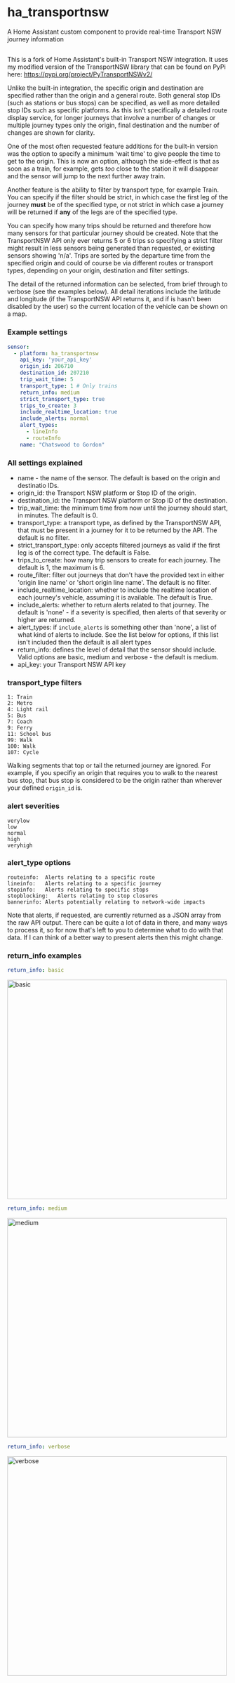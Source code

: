# ha_transportnsw
A Home Assistant custom component to provide real-time Transport NSW journey information

##
This is a fork of Home Assistant's built-in Transport NSW integration.  It uses my modified version of the TransportNSW library that can be found on PyPi here: https://pypi.org/project/PyTransportNSWv2/

Unlike the built-in integration, the specific origin and destination are specified rather than the origin and a general route.  Both general stop IDs (such as stations or bus stops) can be specified, as well as more detailed stop IDs such as specific platforms.  As this isn't specifically a detailed route display service, for longer journeys that involve a number of changes or multiple journey types only the origin, final destination and the number of changes are shown for clarity.
 
One of the most often requested feature additions for the built-in version was the option to specify a minimum 'wait time' to give people the time to get to the origin.  This is now an option, although the side-effect is that as soon as a train, for example, gets _too_ close to the station it will disappear and the sensor will jump to the next further away train.

Another feature is the ability to filter by transport type, for example Train.  You can specify if the filter should be strict, in which case the first leg of the journey **must** be of the specified type, or not strict in which case a journey will be returned if **any** of the legs are of the specified type.

You can specify how many trips should be returned and therefore how many sensors for that particular journey should be created.  Note that the TransportNSW API only ever returns 5 or 6 trips so specifying a strict filter might result in less sensors being generated than requested, or existing sensors showing 'n/a'.
Trips are sorted by the departure time from the specified origin and could of course be via different routes or transport types, depending on your origin, destination and filter settings.

The detail of the returned information can be selected, from brief through to verbose (see the examples below).  All detail iterations include the latitude and longitude (if the TransportNSW API returns it, and if is hasn't been disabled by the user) so the current location of the vehicle can be shown on a map.

### Example settings
```yaml
sensor:
  - platform: ha_transportnsw
    api_key: 'your_api_key'
    origin_id: 206710
    destination_id: 207210
    trip_wait_time: 5
    transport_type: 1 # Only trains
    return_info: medium
    strict_transport_type: true
    trips_to_create: 3
    include_realtime_location: true
    include_alerts: normal
    alert_types:
      - lineInfo
      - routeInfo
    name: "Chatswood to Gordon"
```

### All settings explained
* name - the name of the sensor.  The default is based on the origin and destinatio IDs.
* origin_id: the Transport NSW platform or Stop ID of the origin.
* destination_id: the Transport NSW platform or Stop ID of the destination.
* trip_wait_time: the minimum time from now until the journey should start, in minutes.  The default is 0.
* transport_type: a transport type, as defined by the TransportNSW API, that must be present in a journey for it to be returned by the API.  The default is no filter.
* strict_transport_type: only accepts filtered journeys as valid if the first leg is of the correct type.  The default is False.
* trips_to_create: how many trip sensors to create for each journey.  The default is 1, the maximum is 6.
* route_filter: filter out journeys that don't have the provided text in either 'origin line name' or 'short origin line name'.  The default is no filter.
* include_realtime_location: whether to include the realtime location of each journey's vehicle, assuming it is available.  The default is True.
* include_alerts:  whether to return alerts related to that journey.  The default is 'none' - if a severity is specified, then alerts of that severity or higher are returned.
* alert_types: if ```include_alerts``` is something other than 'none', a list of what kind of alerts to include.  See the list below for options, if this list isn't included then the default is all alert types
* return_info: defines the level of detail that the sensor should include.  Valid options are basic, medium and verbose - the default is medium.
* api_key: your Transport NSW API key

### transport_type filters
```
1: Train
2: Metro
4: Light rail
5: Bus
7: Coach
9: Ferry
11: School bus
99: Walk
100: Walk
107: Cycle
```
Walking segments that top or tail the returned journey are ignored.  For example, if you specifiy an origin that requires you to walk to the nearest bus stop, that bus stop is considered to be the origin rather than wherever your defined `origin_id` is.

### alert severities
```
verylow
low
normal
high
veryhigh
```

### alert_type options
```
routeinfo:	Alerts relating to a specific route
lineinfo:	Alerts relating to a specific journey
stopinfo:	Alerts relating to specific stops
stopblocking:	Alerts relating to stop closures
bannerinfo:	Alerts potentially relating to network-wide impacts
```
Note that alerts, if requested, are currently returned as a JSON array from the raw API output.  There can be quite a lot of data in there, and many ways to process it, so for now that's left to you to determine what to do with that data.  If I can think of a better way to present alerts then this might change.


### return_info examples
```yaml
return_info: basic
```
<img width="500" alt="basic" src="https://github.com/andystewart999/ha_transportnsw/assets/18434441/3cb11d26-d029-4250-bac6-19df8480e9ef">

```yaml
return_info: medium
```
<img width="500" alt="medium" src="https://github.com/andystewart999/ha_transportnsw/assets/18434441/eab2f2c3-1c4d-416a-80c5-15410c3d8fc4">

```yaml
return_info: verbose
```
<img width="500" alt="verbose" src="https://github.com/andystewart999/ha_transportnsw/assets/18434441/f2a95957-bbeb-41f8-aa9b-7efee8e62452">

